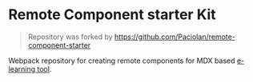 # Remote Component starter Kit

> Repository was forked by https://github.com/Paciolan/remote-component-starter

Webpack repository for creating remote components for MDX based [e-learning tool](https://github.com/doldsimo/mdx-import-zipfile).
